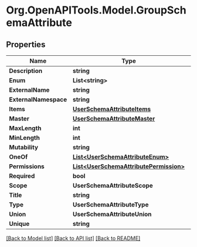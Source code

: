 # Org.OpenAPITools.Model.GroupSchemaAttribute

## Properties

Name | Type | Description | Notes
------------ | ------------- | ------------- | -------------
**Description** | **string** |  | [optional] 
**Enum** | **List&lt;string&gt;** |  | [optional] 
**ExternalName** | **string** |  | [optional] 
**ExternalNamespace** | **string** |  | [optional] 
**Items** | [**UserSchemaAttributeItems**](UserSchemaAttributeItems.md) |  | [optional] 
**Master** | [**UserSchemaAttributeMaster**](UserSchemaAttributeMaster.md) |  | [optional] 
**MaxLength** | **int** |  | [optional] 
**MinLength** | **int** |  | [optional] 
**Mutability** | **string** |  | [optional] 
**OneOf** | [**List&lt;UserSchemaAttributeEnum&gt;**](UserSchemaAttributeEnum.md) |  | [optional] 
**Permissions** | [**List&lt;UserSchemaAttributePermission&gt;**](UserSchemaAttributePermission.md) |  | [optional] 
**Required** | **bool** |  | [optional] 
**Scope** | **UserSchemaAttributeScope** |  | [optional] 
**Title** | **string** |  | [optional] 
**Type** | **UserSchemaAttributeType** |  | [optional] 
**Union** | **UserSchemaAttributeUnion** |  | [optional] 
**Unique** | **string** |  | [optional] 

[[Back to Model list]](../README.md#documentation-for-models) [[Back to API list]](../README.md#documentation-for-api-endpoints) [[Back to README]](../README.md)

